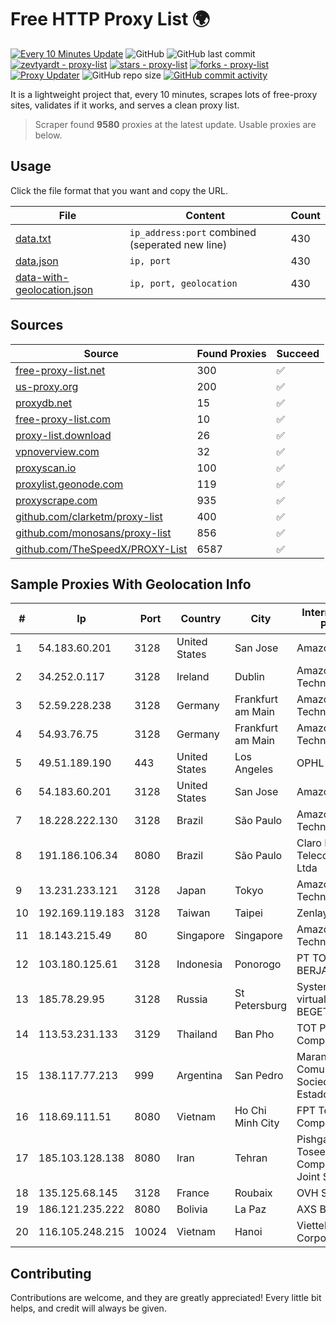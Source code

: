 
# Free HTTP Proxy List 🌍

[![Every 10 Minutes Update](https://github.com/mertguvencli/http-proxy-list/actions/workflows/main.yml/badge.svg?branch=main)](https://github.com/mertguvencli/http-proxy-list/actions/workflows/main.yml)
![GitHub](https://img.shields.io/github/license/mertguvencli/http-proxy-list)
![GitHub last commit](https://img.shields.io/github/last-commit/mertguvencli/http-proxy-list)
[![zevtyardt - proxy-list](https://img.shields.io/static/v1?label=zevtyardt&message=proxy-list&color=blue&logo=github)](https://github.com/zevtyardt/proxy-list "Go to GitHub repo")
[![stars - proxy-list](https://img.shields.io/github/stars/zevtyardt/proxy-list?style=social)](https://github.com/zevtyardt/proxy-list)
[![forks - proxy-list](https://img.shields.io/github/forks/zevtyardt/proxy-list?style=social)](https://github.com/zevtyardt/proxy-list)
[![Proxy Updater](https://github.com/zevtyardt/proxy-list/workflows/Proxy%20Updater/badge.svg)](https://github.com/zevtyardt/proxy-list/actions?query=workflow:"Proxy+Updater")
![GitHub repo size](https://img.shields.io/github/repo-size/zevtyardt/proxy-list)
[![GitHub commit activity](https://img.shields.io/github/commit-activity/m/zevtyardt/proxy-list?logo=commits)](https://github.com/zevtyardt/proxy-list/commits/main)

It is a lightweight project that, every 10 minutes, scrapes lots of free-proxy sites, validates if it works, and serves a clean proxy list.

> Scraper found **9580** proxies at the latest update. Usable proxies are below.

## Usage

Click the file format that you want and copy the URL.

|File|Content|Count|
|----|-------|-----|
|[data.txt](https://raw.githubusercontent.com/mertguvencli/http-proxy-list/main/proxy-list/data.txt)|`ip_address:port` combined (seperated new line)|430|
|[data.json](https://raw.githubusercontent.com/mertguvencli/http-proxy-list/main/proxy-list/data.json)|`ip, port`|430|
|[data-with-geolocation.json](https://raw.githubusercontent.com/mertguvencli/http-proxy-list/main/proxy-list/data-with-geolocation.json)|`ip, port, geolocation`|430|

## Sources

|Source|Found Proxies|Succeed|
|------|-------------|-------|
|[free-proxy-list.net](https://free-proxy-list.net)|300|✅|
|[us-proxy.org](https://www.us-proxy.org)|200|✅|
|[proxydb.net](http://proxydb.net)|15|✅|
|[free-proxy-list.com](https://free-proxy-list.com/?page=&port=&type%5B%5D=http&type%5B%5D=https&up_time=0&search=Search)|10|✅|
|[proxy-list.download](https://www.proxy-list.download/HTTP)|26|✅|
|[vpnoverview.com](https://vpnoverview.com/privacy/anonymous-browsing/free-proxy-servers)|32|✅|
|[proxyscan.io](https://www.proxyscan.io)|100|✅|
|[proxylist.geonode.com](https://proxylist.geonode.com/api/proxy-list?limit=300&page=1&sort_by=lastChecked&sort_type=desc&protocols=http,https)|119|✅|
|[proxyscrape.com](https://api.proxyscrape.com/v2/?request=displayproxies&protocol=http&timeout=10000&country=all&ssl=all&anonymity=all)|935|✅|
|[github.com/clarketm/proxy-list](https://raw.githubusercontent.com/clarketm/proxy-list/master/proxy-list-raw.txt)|400|✅|
|[github.com/monosans/proxy-list](https://raw.githubusercontent.com/monosans/proxy-list/main/proxies/http.txt)|856|✅|
|[github.com/TheSpeedX/PROXY-List](https://raw.githubusercontent.com/TheSpeedX/PROXY-List/master/http.txt)|6587|✅|


## Sample Proxies With Geolocation Info

|#|Ip|Port|Country|City|Internet Service Provider|
|-|--|----|-------|----|-------------------------|
|1|54.183.60.201|3128|United States|San Jose|Amazon.com, Inc.|
|2|34.252.0.117|3128|Ireland|Dublin|Amazon Technologies Inc.|
|3|52.59.228.238|3128|Germany|Frankfurt am Main|Amazon Technologies Inc.|
|4|54.93.76.75|3128|Germany|Frankfurt am Main|Amazon Technologies Inc.|
|5|49.51.189.190|443|United States|Los Angeles|OPHL|
|6|54.183.60.201|3128|United States|San Jose|Amazon.com, Inc.|
|7|18.228.222.130|3128|Brazil|São Paulo|Amazon Technologies Inc.|
|8|191.186.106.34|8080|Brazil|São Paulo|Claro NXT Telecomunicacoes Ltda|
|9|13.231.233.121|3128|Japan|Tokyo|Amazon Technologies Inc.|
|10|192.169.119.183|3128|Taiwan|Taipei|Zenlayer Inc|
|11|18.143.215.49|80|Singapore|Singapore|Amazon Technologies Inc.|
|12|103.180.125.61|3128|Indonesia|Ponorogo|PT TOKO MIRING BERJAYA|
|13|185.78.29.95|3128|Russia|St Petersburg|System servers virtual hosting BEGET.RU|
|14|113.53.231.133|3129|Thailand|Ban Pho|TOT Public Company Limited|
|15|138.117.77.213|999|Argentina|San Pedro|Marandu Comunicaciones Sociedad Del Estado|
|16|118.69.111.51|8080|Vietnam|Ho Chi Minh City|FPT Telecom Company|
|17|185.103.128.138|8080|Iran|Tehran|Pishgaman Toseeh Ertebatat Company (Private Joint Stock)|
|18|135.125.68.145|3128|France|Roubaix|OVH SAS|
|19|186.121.235.222|8080|Bolivia|La Paz|AXS Bolivia S. A.|
|20|116.105.248.215|10024|Vietnam|Hanoi|Viettel Corporation|



## Contributing

Contributions are welcome, and they are greatly appreciated! Every
little bit helps, and credit will always be given.

